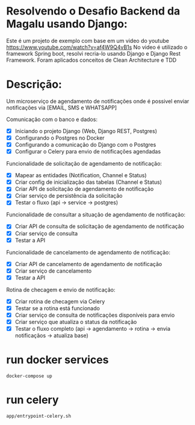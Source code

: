 # Resolvendo o Desafio Backend da Magalu usando Django:

Este é um projeto de exemplo com base em um video do youtube https://www.youtube.com/watch?v=af4W9Q4vB1s
No video é utilizado o framework Spring boot, resolvi recria-lo usando Django e Django Rest Framework.
Foram aplicados conceitos de Clean Architecture e TDD

# Descrição:
Um microserviço de agendamento de notificações onde é possivel enviar notificações via [EMAIL, SMS e WHATSAPP]

Comunicação com o banco e dados:
- [x]  Iniciando o projeto Django (Web, Django REST, Postgres)
- [x]  Configurando o Postgres no Docker
- [x]  Configurando a comunicação do Django com o Postgres
- [x]  Configurar o Celery para envio de notificações agendadas

Funcionalidade de solicitação de agendamento de notificação:
- [x]  Mapear as entidades (Notification, Channel e Status)
- [x]  Criar config de inicialização das tabelas (Channel e Status)
- [x]  Criar API de solicitação de agendamento de notificação
- [x]  Criar serviço de persistência da solicitação
- [x]  Testar o fluxo (api → service → postgres)

Funcionalidade de consultar a situação de agendamento de notificação:
- [x]  Criar API de consulta de solicitação de agendamento de notificação
- [x]  Criar serviço de consulta
- [x]  Testar a API

Funcionalidade de cancelamento de agendamento de notificação:
- [x]  Criar API de cancelamento de agendamento de notificação
- [x]  Criar serviço de cancelamento
- [x]  Testar a API

Rotina de checagem e envio de notificação:
- [x]  Criar rotina de checagem via Celery
- [x]  Testar se a rotina está funcionado
- [x]  Criar serviço de consulta de notificações disponíveis para envio
- [x]  Criar serviço que atualiza o status da notificação
- [x]  Testar o fluxo completo (api → agendamento → rotina → envia notificaçãos → atualiza base)

# run docker services
`docker-compose up`

# run celery
`app/entrypoint-celery.sh `

